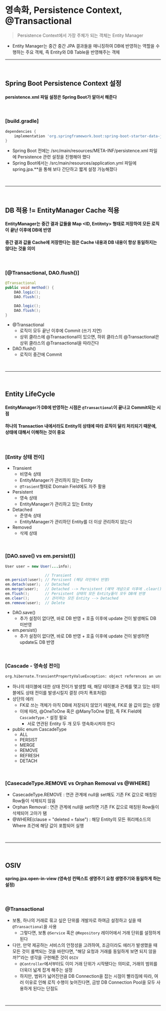 # 영속화, Persistence Context, @Transactional
> Persistence Context에서 가장 주체가 되는 객체는 Entity Manager 
* Entity Manager는 중간 중간 JPA 결과들을 매니징하여 DB에 반영하는 역할을 수행하는 주요 객체, 즉 Entity와 DB Table을 반영해주는 객체

<hr>
<br>

## Spring Boot Persistence Context 설정
#### persistence.xml 파일 설정은 Spring Boot가 알아서 해준다

<br>

### [build.gradle]
```gradle
dependencies {
    implementation 'org.springframework.boot:spring-boot-starter-data-jpa'
}
```
* Spring Boot 전에는 /src/main/resources/META-INF/persistence.xml 파일에 Persistence 관련 설정을 진행해야 했다
* Spring Boot에서는 /src/main/resources/application.yml 파일에 spring.jpa.**을 통해 보다 간단하고 짧게 설정 가능해졌다

<br>
<hr>
<br>

## DB 적용 != EntityManager Cache 적용
#### EntityManager는 중간 결과 값들을 Map <ID, Entitnty> 형태로 저장하여 모든 로직이 끝난 이후에 DB에 반영
#### 중간 결과 값을 Cache에 저장한다는 점은 Cache 내용과 DB 내용이 항상 동일하지는 않다는 것을 의미

<br>

### [@Transactional, DAO.flush()]
```java
@Transactional
public void method() {
    DAO.logic();
    DAO.flush();
    
    DAO.logic();
    DAO.flush();
}
```
* @Transactional
  * 로직이 모두 끝난 이후에 Commit (쓰기 지연)
  * 상위 클라스에 @Transactional이 있으면, 하위 클라스의 @Transactional은 상위 클라스의 @Transactional을 따라간다
* DAO.flush()
  * 로직이 중간에 Commit

<br>
<hr>
<br>

## Entity LifeCycle
#### EntityManager가 DB에 반영하는 시점은 `@Transactional`이 끝나고 Commit되는 시점
#### 하나의 Transaction 내에서라도 Entity의 상태에 따라 로직이 달리 처리되기 때문에, 상태에 대해서 이해하는 것이 중요

<br>

### [Entity 상태 전이]
* Transient
  * 비영속 상태
  * EntityManager가 관리하지 않는 Entity
  * `@Trasient`형태로 Domain Field에도 자주 활용
* Persistent
  * 영속 상태
  * EntityManager가 관리하고 있는 Entity
* Detached
  * 준영속 상태
  * EntityManager가 관리하던 Entity를 더 이상 관리하지 않는다
* Removed
  * 삭제 상태

<br>

### [DAO.save() vs em.persist()]
```java
User user = new User(...info);

                  // Transient
em.persist(user); // Persisent (해당 라인에서 반영)
em.detach(user);  // Detached
em.merge(user);   // Detached --> Persistent (예약 개념으로 이후에 .clear()가 있으면 반영 X)
em.flush();       // Persistent 상태의 모든 Entity들이 모두 DB에 반영
em.clear();       // 관리하는 모든 Entity --> Detached
em.remove(user);  // Delete
```
* DAO.save()
  * 추가 설정이 없다면, 바로 DB 반영 + 호출 이후에 update 건이 발생해도 DB 미반영
* em.persist()
  * 추가 설정이 없다면, 바로 DB 반영 + 호출 이후에 update 건이 발생하면 update도 DB 반영

<br>

### [Cascade - 영속성 전이]
```bash
org.hibernate.TransientPropertyValueException: object references an unsaved transient instance - save the transient instance before flushing
```
* 하나의 테이블에 대한 상태 전이가 발생할 때, 해당 테이블과 관계를 맺고 있는 테이블에도 상태 전이를 발생시킬지 결정 (마치 폭포처럼)
* 상단의 에러
  * FK로 쓰는 객체가 아직 DB에 저장되지 않았기 때문에, FK로 쓸 값이 없는 상황
  * 이에 따라, @OneToOne 혹은 @ManyToOne 칼럼, 즉 FK Field에 `CascadeType.*` 설정 필요
    * 서로 연관된 Entity 두 개 모두 영속화시켜야 한다
* public enum CascadeType
  * ALL
  * PERSIST
  * MERGE
  * REMOVE
  * REFRESH
  * DETACH

<br>

### [CasecadeType.REMOVE vs Orphan Removal vs @WHERE]
* CasecadeType.REMOVE : 연관 관계에 null을 set해도 기존 FK 값으로 매칭된 Row들이 삭제되지 않음 
* Orphan Removal : 연관 관계에 null을 set하면 기존 FK 값으로 매칭된 Row들이 삭제되어 고아가 됌
* @WHERE(clause = "deleted = false") : 해당 Entity의 모든 쿼리메소드의 Where 조건에 해당 값이 포함되어 실행

<br>
<hr>
<br>

## OSIV
#### spring.jpa.open-in-view (영속성 컨텍스트 생명주기 요청 생명주기와 동일하게 하는 설정)

<br>

### @Transactional
* 보통, 하나의 거래로 묶고 싶은 단위를 개발자로 하여금 설정하고 싶을 때 `@Transactional`을 사용
  * 그렇다면, 보통 `@Service` 혹은 `@Repository` 레이어에서 거래 단위를 설정하게 된다
* 다만, 만약 제공하는 서비스의 안정성을 고려하여, 조금이라도 에러가 발생했을 때 모든 것이 롤백되는 것을 바란다면, "해당 요청과 거래를 동일하게 보면 되지 않을까?"라는 생각을 구현해준 것이 `OSIV`
  * `@Controller`에서부터도 이미 거래 단위가 시작됐다는 의미로, 거래의 범위를 더욱더 넓게 잡게 해주는 설정
  * 하지만, 범위가 넓어진만큼 DB Connection을 잡는 시점이 빨라짐에 따라, 여러 이유로 인해 로직 수행이 늦어진다면, 금방 DB Connection Pool을 모두 사용하게 된다는 단점도 


<br>
<hr>
<br>
